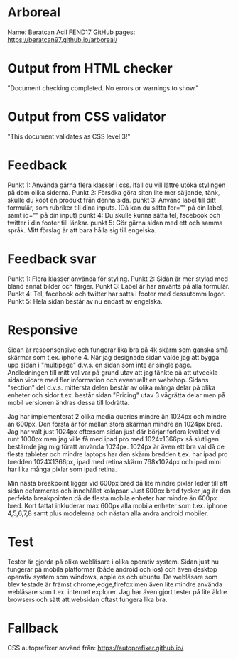 # Arboreal

Name: Beratcan Acil FEND17
GitHub pages: https://beratcan97.github.io/arboreal/

# Output from HTML checker
  "Document checking completed. No errors or warnings to show."
# Output from CSS validator
  "This document validates as CSS level 3!"
# Feedback
  Punkt 1: Använda gärna flera klasser i css. Ifall du vill lättre utöka stylingen på dom olika siderna.
  Punkt 2: Försöka göra siten lite mer säljande, tänk, skulle du köpt en produkt från denna sida.
  punkt 3: Använd label till ditt formulär, som rubriker till dina inputs. (Då kan du sätta for="" på din label, samt id="" på din input)
  punkt 4: Du skulle kunna sätta tel, facebook och twitter i din footer till länkar.
  punkt 5: Gör gärna sidan med ett och samma språk. Mitt förslag är att bara hålla sig till engelska.
# Feedback svar
  Punkt 1: Flera klasser använda för styling.
  Punkt 2: Sidan är mer stylad med bland annat bilder och färger.
  Punkt 3: Label är har använts på alla formulär.
  Punkt 4: Tel, facebook och twitter har satts i footer med dessutomm logor.
  Punkt 5: Hela sidan består av nu endast av engelska.
# Responsive
Sidan är responsonsive och fungerar lika bra på 4k skärm som ganska små skärmar som t.ex. iphone 4. När jag designade sidan valde jag att bygga upp sidan i "multipage" d.v.s. en sidan som inte är single page. Andledningen till mitt val var på grund utav att jag tänkte på att utveckla sidan vidare med fler information och eventuellt en webshop. Sidans "section" del d.v.s. mittersta delen består av olika många delar på olika enheter och sidor t.ex. består sidan "Pricing" utav 3 vågrätta delar men på mobil versionen ändras dessa till lodrätta.

  Jag har implementerat 2 olika media queries mindre än 1024px och mindre än 600px. Den första är för mellan stora skärman mindre än 1024px bred. Jag har valt just 1024px eftersom sidan just där börjar forlora kvalitet vid runt 1000px men jag ville få med ipad pro med 1024x1366px så slutligen bestämde jag mig föratt använda 1024px. 1024px är även ett bra val då de flesta tableter och mindre laptops har den skärm bredden t.ex. har ipad pro bredden 1024X1366px, ipad med retina skärm 768x1024px och ipad mini har lika många pixlar som ipad retina. 
  
  Min nästa breakpoint ligger vid 600px bred då lite mindre pixlar leder till att sidan deformeras och innehållet kolapsar. Just 600px bred tycker jag är den perfekta breakpointen då de flesta mobila enheter har mindre än 600px bred. Kort fattat inkluderar max 600px alla mobila enheter som t.ex. iphone 4,5,6,7,8 samt plus modelerna och nästan alla andra android mobiler.
# Test
  Tester är gjorda på olika webläsare i olika operativ system. Sidan just nu fungerar på mobila platformar (både android och ios) och även desktop operativ system som windows, apple os och ubuntu. De webläsare som blev testade är främst chrome,edge,firefox men även lite mindre använda webläsare som t.ex. internet explorer. 
  Jag har även gjort tester på lite äldre browsers och sätt att websidan oftast fungera lika bra.
# Fallback
  CSS autoprefixer använd från: https://autoprefixer.github.io/
